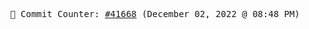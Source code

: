 <p align="center">
    <samp>
        📮 Commit Counter: <a href="https://github.com/Javascript-void0/Javascript-void0/commits/main">#41668</a> (December 02, 2022 @ 08:48 PM)
    </samp>
</p>